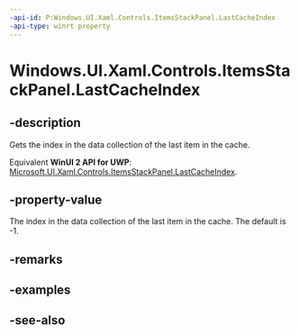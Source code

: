 ```yaml
---
-api-id: P:Windows.UI.Xaml.Controls.ItemsStackPanel.LastCacheIndex
-api-type: winrt property
---
```


<!-- Property syntax
public int LastCacheIndex { get; }
-->

# Windows.UI.Xaml.Controls.ItemsStackPanel.LastCacheIndex

## -description
Gets the index in the data collection of the last item in the cache.

Equivalent **WinUI 2 API for UWP**: [Microsoft.UI.Xaml.Controls.ItemsStackPanel.LastCacheIndex](/windows/winui/api/microsoft.ui.xaml.controls.itemsstackpanel.lastcacheindex).

## -property-value
The index in the data collection of the last item in the cache. The default is -1.

## -remarks

## -examples

## -see-also
